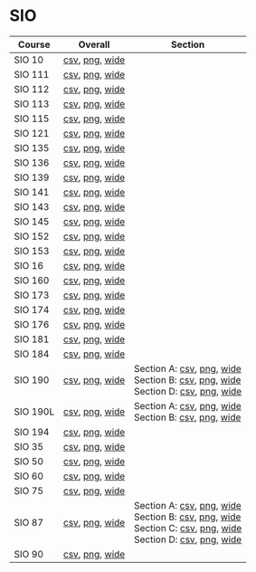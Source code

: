 # SIO

| Course | Overall | Section |
| ------ | ------- | ------- |
| SIO 10 | [csv](https://github.com/UCSD-Historical-Enrollment-Data/2025Spring/blob/main/overall/SIO%2010.csv), [png](https://raw.githubusercontent.com/UCSD-Historical-Enrollment-Data/2025Spring/main/plot_overall/SIO%2010.png), [wide](https://raw.githubusercontent.com/UCSD-Historical-Enrollment-Data/2025Spring/main/plot_overall_wide/SIO%2010.png) |  |
| SIO 111 | [csv](https://github.com/UCSD-Historical-Enrollment-Data/2025Spring/blob/main/overall/SIO%20111.csv), [png](https://raw.githubusercontent.com/UCSD-Historical-Enrollment-Data/2025Spring/main/plot_overall/SIO%20111.png), [wide](https://raw.githubusercontent.com/UCSD-Historical-Enrollment-Data/2025Spring/main/plot_overall_wide/SIO%20111.png) |  |
| SIO 112 | [csv](https://github.com/UCSD-Historical-Enrollment-Data/2025Spring/blob/main/overall/SIO%20112.csv), [png](https://raw.githubusercontent.com/UCSD-Historical-Enrollment-Data/2025Spring/main/plot_overall/SIO%20112.png), [wide](https://raw.githubusercontent.com/UCSD-Historical-Enrollment-Data/2025Spring/main/plot_overall_wide/SIO%20112.png) |  |
| SIO 113 | [csv](https://github.com/UCSD-Historical-Enrollment-Data/2025Spring/blob/main/overall/SIO%20113.csv), [png](https://raw.githubusercontent.com/UCSD-Historical-Enrollment-Data/2025Spring/main/plot_overall/SIO%20113.png), [wide](https://raw.githubusercontent.com/UCSD-Historical-Enrollment-Data/2025Spring/main/plot_overall_wide/SIO%20113.png) |  |
| SIO 115 | [csv](https://github.com/UCSD-Historical-Enrollment-Data/2025Spring/blob/main/overall/SIO%20115.csv), [png](https://raw.githubusercontent.com/UCSD-Historical-Enrollment-Data/2025Spring/main/plot_overall/SIO%20115.png), [wide](https://raw.githubusercontent.com/UCSD-Historical-Enrollment-Data/2025Spring/main/plot_overall_wide/SIO%20115.png) |  |
| SIO 121 | [csv](https://github.com/UCSD-Historical-Enrollment-Data/2025Spring/blob/main/overall/SIO%20121.csv), [png](https://raw.githubusercontent.com/UCSD-Historical-Enrollment-Data/2025Spring/main/plot_overall/SIO%20121.png), [wide](https://raw.githubusercontent.com/UCSD-Historical-Enrollment-Data/2025Spring/main/plot_overall_wide/SIO%20121.png) |  |
| SIO 135 | [csv](https://github.com/UCSD-Historical-Enrollment-Data/2025Spring/blob/main/overall/SIO%20135.csv), [png](https://raw.githubusercontent.com/UCSD-Historical-Enrollment-Data/2025Spring/main/plot_overall/SIO%20135.png), [wide](https://raw.githubusercontent.com/UCSD-Historical-Enrollment-Data/2025Spring/main/plot_overall_wide/SIO%20135.png) |  |
| SIO 136 | [csv](https://github.com/UCSD-Historical-Enrollment-Data/2025Spring/blob/main/overall/SIO%20136.csv), [png](https://raw.githubusercontent.com/UCSD-Historical-Enrollment-Data/2025Spring/main/plot_overall/SIO%20136.png), [wide](https://raw.githubusercontent.com/UCSD-Historical-Enrollment-Data/2025Spring/main/plot_overall_wide/SIO%20136.png) |  |
| SIO 139 | [csv](https://github.com/UCSD-Historical-Enrollment-Data/2025Spring/blob/main/overall/SIO%20139.csv), [png](https://raw.githubusercontent.com/UCSD-Historical-Enrollment-Data/2025Spring/main/plot_overall/SIO%20139.png), [wide](https://raw.githubusercontent.com/UCSD-Historical-Enrollment-Data/2025Spring/main/plot_overall_wide/SIO%20139.png) |  |
| SIO 141 | [csv](https://github.com/UCSD-Historical-Enrollment-Data/2025Spring/blob/main/overall/SIO%20141.csv), [png](https://raw.githubusercontent.com/UCSD-Historical-Enrollment-Data/2025Spring/main/plot_overall/SIO%20141.png), [wide](https://raw.githubusercontent.com/UCSD-Historical-Enrollment-Data/2025Spring/main/plot_overall_wide/SIO%20141.png) |  |
| SIO 143 | [csv](https://github.com/UCSD-Historical-Enrollment-Data/2025Spring/blob/main/overall/SIO%20143.csv), [png](https://raw.githubusercontent.com/UCSD-Historical-Enrollment-Data/2025Spring/main/plot_overall/SIO%20143.png), [wide](https://raw.githubusercontent.com/UCSD-Historical-Enrollment-Data/2025Spring/main/plot_overall_wide/SIO%20143.png) |  |
| SIO 145 | [csv](https://github.com/UCSD-Historical-Enrollment-Data/2025Spring/blob/main/overall/SIO%20145.csv), [png](https://raw.githubusercontent.com/UCSD-Historical-Enrollment-Data/2025Spring/main/plot_overall/SIO%20145.png), [wide](https://raw.githubusercontent.com/UCSD-Historical-Enrollment-Data/2025Spring/main/plot_overall_wide/SIO%20145.png) |  |
| SIO 152 | [csv](https://github.com/UCSD-Historical-Enrollment-Data/2025Spring/blob/main/overall/SIO%20152.csv), [png](https://raw.githubusercontent.com/UCSD-Historical-Enrollment-Data/2025Spring/main/plot_overall/SIO%20152.png), [wide](https://raw.githubusercontent.com/UCSD-Historical-Enrollment-Data/2025Spring/main/plot_overall_wide/SIO%20152.png) |  |
| SIO 153 | [csv](https://github.com/UCSD-Historical-Enrollment-Data/2025Spring/blob/main/overall/SIO%20153.csv), [png](https://raw.githubusercontent.com/UCSD-Historical-Enrollment-Data/2025Spring/main/plot_overall/SIO%20153.png), [wide](https://raw.githubusercontent.com/UCSD-Historical-Enrollment-Data/2025Spring/main/plot_overall_wide/SIO%20153.png) |  |
| SIO 16 | [csv](https://github.com/UCSD-Historical-Enrollment-Data/2025Spring/blob/main/overall/SIO%2016.csv), [png](https://raw.githubusercontent.com/UCSD-Historical-Enrollment-Data/2025Spring/main/plot_overall/SIO%2016.png), [wide](https://raw.githubusercontent.com/UCSD-Historical-Enrollment-Data/2025Spring/main/plot_overall_wide/SIO%2016.png) |  |
| SIO 160 | [csv](https://github.com/UCSD-Historical-Enrollment-Data/2025Spring/blob/main/overall/SIO%20160.csv), [png](https://raw.githubusercontent.com/UCSD-Historical-Enrollment-Data/2025Spring/main/plot_overall/SIO%20160.png), [wide](https://raw.githubusercontent.com/UCSD-Historical-Enrollment-Data/2025Spring/main/plot_overall_wide/SIO%20160.png) |  |
| SIO 173 | [csv](https://github.com/UCSD-Historical-Enrollment-Data/2025Spring/blob/main/overall/SIO%20173.csv), [png](https://raw.githubusercontent.com/UCSD-Historical-Enrollment-Data/2025Spring/main/plot_overall/SIO%20173.png), [wide](https://raw.githubusercontent.com/UCSD-Historical-Enrollment-Data/2025Spring/main/plot_overall_wide/SIO%20173.png) |  |
| SIO 174 | [csv](https://github.com/UCSD-Historical-Enrollment-Data/2025Spring/blob/main/overall/SIO%20174.csv), [png](https://raw.githubusercontent.com/UCSD-Historical-Enrollment-Data/2025Spring/main/plot_overall/SIO%20174.png), [wide](https://raw.githubusercontent.com/UCSD-Historical-Enrollment-Data/2025Spring/main/plot_overall_wide/SIO%20174.png) |  |
| SIO 176 | [csv](https://github.com/UCSD-Historical-Enrollment-Data/2025Spring/blob/main/overall/SIO%20176.csv), [png](https://raw.githubusercontent.com/UCSD-Historical-Enrollment-Data/2025Spring/main/plot_overall/SIO%20176.png), [wide](https://raw.githubusercontent.com/UCSD-Historical-Enrollment-Data/2025Spring/main/plot_overall_wide/SIO%20176.png) |  |
| SIO 181 | [csv](https://github.com/UCSD-Historical-Enrollment-Data/2025Spring/blob/main/overall/SIO%20181.csv), [png](https://raw.githubusercontent.com/UCSD-Historical-Enrollment-Data/2025Spring/main/plot_overall/SIO%20181.png), [wide](https://raw.githubusercontent.com/UCSD-Historical-Enrollment-Data/2025Spring/main/plot_overall_wide/SIO%20181.png) |  |
| SIO 184 | [csv](https://github.com/UCSD-Historical-Enrollment-Data/2025Spring/blob/main/overall/SIO%20184.csv), [png](https://raw.githubusercontent.com/UCSD-Historical-Enrollment-Data/2025Spring/main/plot_overall/SIO%20184.png), [wide](https://raw.githubusercontent.com/UCSD-Historical-Enrollment-Data/2025Spring/main/plot_overall_wide/SIO%20184.png) |  |
| SIO 190 | [csv](https://github.com/UCSD-Historical-Enrollment-Data/2025Spring/blob/main/overall/SIO%20190.csv), [png](https://raw.githubusercontent.com/UCSD-Historical-Enrollment-Data/2025Spring/main/plot_overall/SIO%20190.png), [wide](https://raw.githubusercontent.com/UCSD-Historical-Enrollment-Data/2025Spring/main/plot_overall_wide/SIO%20190.png) | Section A: [csv](https://github.com/UCSD-Historical-Enrollment-Data/2025Spring/blob/main/section/SIO%20190_A.csv), [png](https://raw.githubusercontent.com/UCSD-Historical-Enrollment-Data/2025Spring/main/plot_section/SIO%20190_A.png), [wide](https://raw.githubusercontent.com/UCSD-Historical-Enrollment-Data/2025Spring/main/plot_section_wide/SIO%20190_A.png)<br>Section B: [csv](https://github.com/UCSD-Historical-Enrollment-Data/2025Spring/blob/main/section/SIO%20190_B.csv), [png](https://raw.githubusercontent.com/UCSD-Historical-Enrollment-Data/2025Spring/main/plot_section/SIO%20190_B.png), [wide](https://raw.githubusercontent.com/UCSD-Historical-Enrollment-Data/2025Spring/main/plot_section_wide/SIO%20190_B.png)<br>Section D: [csv](https://github.com/UCSD-Historical-Enrollment-Data/2025Spring/blob/main/section/SIO%20190_D.csv), [png](https://raw.githubusercontent.com/UCSD-Historical-Enrollment-Data/2025Spring/main/plot_section/SIO%20190_D.png), [wide](https://raw.githubusercontent.com/UCSD-Historical-Enrollment-Data/2025Spring/main/plot_section_wide/SIO%20190_D.png) |
| SIO 190L | [csv](https://github.com/UCSD-Historical-Enrollment-Data/2025Spring/blob/main/overall/SIO%20190L.csv), [png](https://raw.githubusercontent.com/UCSD-Historical-Enrollment-Data/2025Spring/main/plot_overall/SIO%20190L.png), [wide](https://raw.githubusercontent.com/UCSD-Historical-Enrollment-Data/2025Spring/main/plot_overall_wide/SIO%20190L.png) | Section A: [csv](https://github.com/UCSD-Historical-Enrollment-Data/2025Spring/blob/main/section/SIO%20190L_A.csv), [png](https://raw.githubusercontent.com/UCSD-Historical-Enrollment-Data/2025Spring/main/plot_section/SIO%20190L_A.png), [wide](https://raw.githubusercontent.com/UCSD-Historical-Enrollment-Data/2025Spring/main/plot_section_wide/SIO%20190L_A.png)<br>Section B: [csv](https://github.com/UCSD-Historical-Enrollment-Data/2025Spring/blob/main/section/SIO%20190L_B.csv), [png](https://raw.githubusercontent.com/UCSD-Historical-Enrollment-Data/2025Spring/main/plot_section/SIO%20190L_B.png), [wide](https://raw.githubusercontent.com/UCSD-Historical-Enrollment-Data/2025Spring/main/plot_section_wide/SIO%20190L_B.png) |
| SIO 194 | [csv](https://github.com/UCSD-Historical-Enrollment-Data/2025Spring/blob/main/overall/SIO%20194.csv), [png](https://raw.githubusercontent.com/UCSD-Historical-Enrollment-Data/2025Spring/main/plot_overall/SIO%20194.png), [wide](https://raw.githubusercontent.com/UCSD-Historical-Enrollment-Data/2025Spring/main/plot_overall_wide/SIO%20194.png) |  |
| SIO 35 | [csv](https://github.com/UCSD-Historical-Enrollment-Data/2025Spring/blob/main/overall/SIO%2035.csv), [png](https://raw.githubusercontent.com/UCSD-Historical-Enrollment-Data/2025Spring/main/plot_overall/SIO%2035.png), [wide](https://raw.githubusercontent.com/UCSD-Historical-Enrollment-Data/2025Spring/main/plot_overall_wide/SIO%2035.png) |  |
| SIO 50 | [csv](https://github.com/UCSD-Historical-Enrollment-Data/2025Spring/blob/main/overall/SIO%2050.csv), [png](https://raw.githubusercontent.com/UCSD-Historical-Enrollment-Data/2025Spring/main/plot_overall/SIO%2050.png), [wide](https://raw.githubusercontent.com/UCSD-Historical-Enrollment-Data/2025Spring/main/plot_overall_wide/SIO%2050.png) |  |
| SIO 60 | [csv](https://github.com/UCSD-Historical-Enrollment-Data/2025Spring/blob/main/overall/SIO%2060.csv), [png](https://raw.githubusercontent.com/UCSD-Historical-Enrollment-Data/2025Spring/main/plot_overall/SIO%2060.png), [wide](https://raw.githubusercontent.com/UCSD-Historical-Enrollment-Data/2025Spring/main/plot_overall_wide/SIO%2060.png) |  |
| SIO 75 | [csv](https://github.com/UCSD-Historical-Enrollment-Data/2025Spring/blob/main/overall/SIO%2075.csv), [png](https://raw.githubusercontent.com/UCSD-Historical-Enrollment-Data/2025Spring/main/plot_overall/SIO%2075.png), [wide](https://raw.githubusercontent.com/UCSD-Historical-Enrollment-Data/2025Spring/main/plot_overall_wide/SIO%2075.png) |  |
| SIO 87 | [csv](https://github.com/UCSD-Historical-Enrollment-Data/2025Spring/blob/main/overall/SIO%2087.csv), [png](https://raw.githubusercontent.com/UCSD-Historical-Enrollment-Data/2025Spring/main/plot_overall/SIO%2087.png), [wide](https://raw.githubusercontent.com/UCSD-Historical-Enrollment-Data/2025Spring/main/plot_overall_wide/SIO%2087.png) | Section A: [csv](https://github.com/UCSD-Historical-Enrollment-Data/2025Spring/blob/main/section/SIO%2087_A.csv), [png](https://raw.githubusercontent.com/UCSD-Historical-Enrollment-Data/2025Spring/main/plot_section/SIO%2087_A.png), [wide](https://raw.githubusercontent.com/UCSD-Historical-Enrollment-Data/2025Spring/main/plot_section_wide/SIO%2087_A.png)<br>Section B: [csv](https://github.com/UCSD-Historical-Enrollment-Data/2025Spring/blob/main/section/SIO%2087_B.csv), [png](https://raw.githubusercontent.com/UCSD-Historical-Enrollment-Data/2025Spring/main/plot_section/SIO%2087_B.png), [wide](https://raw.githubusercontent.com/UCSD-Historical-Enrollment-Data/2025Spring/main/plot_section_wide/SIO%2087_B.png)<br>Section C: [csv](https://github.com/UCSD-Historical-Enrollment-Data/2025Spring/blob/main/section/SIO%2087_C.csv), [png](https://raw.githubusercontent.com/UCSD-Historical-Enrollment-Data/2025Spring/main/plot_section/SIO%2087_C.png), [wide](https://raw.githubusercontent.com/UCSD-Historical-Enrollment-Data/2025Spring/main/plot_section_wide/SIO%2087_C.png)<br>Section D: [csv](https://github.com/UCSD-Historical-Enrollment-Data/2025Spring/blob/main/section/SIO%2087_D.csv), [png](https://raw.githubusercontent.com/UCSD-Historical-Enrollment-Data/2025Spring/main/plot_section/SIO%2087_D.png), [wide](https://raw.githubusercontent.com/UCSD-Historical-Enrollment-Data/2025Spring/main/plot_section_wide/SIO%2087_D.png) |
| SIO 90 | [csv](https://github.com/UCSD-Historical-Enrollment-Data/2025Spring/blob/main/overall/SIO%2090.csv), [png](https://raw.githubusercontent.com/UCSD-Historical-Enrollment-Data/2025Spring/main/plot_overall/SIO%2090.png), [wide](https://raw.githubusercontent.com/UCSD-Historical-Enrollment-Data/2025Spring/main/plot_overall_wide/SIO%2090.png) |  |
